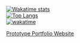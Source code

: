 [![Wakatime stats](https://github-readme-stats.vercel.app/api/wakatime?username=daeisbae&layout=compact)](https://github.com/anuraghazra/github-readme-stats)<br>
[![Top Langs](https://github-readme-stats.vercel.app/api/top-langs/?username=daeisbae&layout=compact)](https://github.com/anuraghazra/github-readme-stats)<br>
[![wakatime](https://wakatime.com/badge/user/d2f4e42e-a5da-4b13-8abd-cbaa93b17a41.svg)](https://wakatime.com/@d2f4e42e-a5da-4b13-8abd-cbaa93b17)

[Prototype Portfolio Website](https://daeisbae.github.io/)
